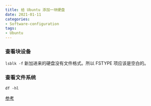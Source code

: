 ```yaml
---
title: 给 Ubuntu 添加一块硬盘
date: 2021-01-11
categories:
- Software-configuration
tags:
- Ubuntu
---
```




### 查看块设备

`lsblk -f` 
新加进来的硬盘没有文件格式。所以 FSTYPE 项应该是空白的。

### 查看文件系统
`df -hl`








[参考](https://blog.csdn.net/u010953609/article/details/104036767)